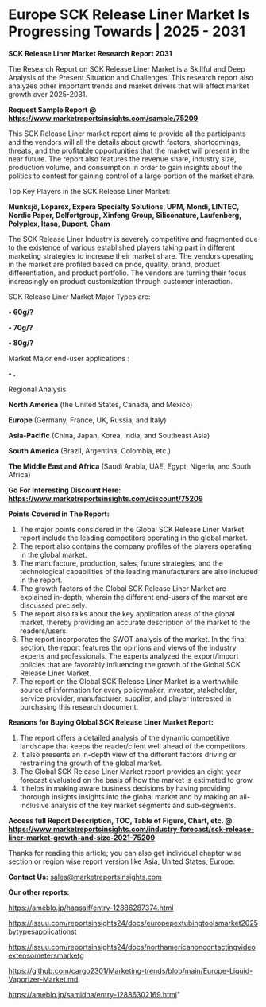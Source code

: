 # Europe SCK Release Liner Market Is Progressing Towards | 2025 - 2031

<strong>SCK Release Liner Market Research Report 2031</strong>

The Research Report on SCK Release Liner Market is a Skillful and Deep Analysis of the Present Situation and Challenges. This research report also analyzes other important trends and market drivers that will affect market growth over 2025-2031.

<strong>Request Sample Report @ <a href=https://www.marketreportsinsights.com/sample/75209>https://www.marketreportsinsights.com/sample/75209</a></strong>

This SCK Release Liner market report aims to provide all the participants and the vendors will all the details about growth factors, shortcomings, threats, and the profitable opportunities that the market will present in the near future. The report also features the revenue share, industry size, production volume, and consumption in order to gain insights about the politics to contest for gaining control of a large portion of the market share.

Top Key Players in the SCK Release Liner Market:

<strong>Munksjö, Loparex, Expera Specialty Solutions, UPM, Mondi, LINTEC, Nordic Paper, Delfortgroup, Xinfeng Group, Siliconature, Laufenberg, Polyplex, Itasa, Dupont, Cham</strong>

The SCK Release Liner Industry is severely competitive and fragmented due to the existence of various established players taking part in different marketing strategies to increase their market share. The vendors operating in the market are profiled based on price, quality, brand, product differentiation, and product portfolio. The vendors are turning their focus increasingly on product customization through customer interaction.

SCK Release Liner Market Major Types are:

<strong>• 60g/?

• 70g/?

• 80g/?</strong>

Market Major end-user applications :

<strong>• .</strong>

Regional Analysis

</u><strong><b>North America</b></strong> (the United States, Canada, and Mexico)

<strong><b>Europe </b></strong>(Germany, France, UK, Russia, and Italy)

<strong><b>Asia-Pacific</b></strong> (China, Japan, Korea, India, and Southeast Asia)

<strong><b>South America</b></strong> (Brazil, Argentina, Colombia, etc.)

<strong><b>The Middle East and Africa</b></strong> (Saudi Arabia, UAE, Egypt, Nigeria, and South Africa)

<strong>Go For Interesting Discount Here: <a href=https://www.marketreportsinsights.com/discount/75209>https://www.marketreportsinsights.com/discount/75209</a></strong>

<strong>Points Covered in The Report:</strong>
<ol>
  <li>The major points considered in the Global SCK Release Liner Market report include the leading competitors operating in the global market.</li>
  <li>The report also contains the company profiles of the players operating in the global market.</li>
  <li>The manufacture, production, sales, future strategies, and the technological capabilities of the leading manufacturers are also included in the report.</li>
  <li>The growth factors of the Global SCK Release Liner Market are explained in-depth, wherein the different end-users of the market are discussed precisely.</li>
  <li>The report also talks about the key application areas of the global market, thereby providing an accurate description of the market to the readers/users.</li>
  <li>The report incorporates the SWOT analysis of the market. In the final section, the report features the opinions and views of the industry experts and professionals. The experts analyzed the export/import policies that are favorably influencing the growth of the Global SCK Release Liner Market.</li>
  <li>The report on the Global SCK Release Liner Market is a worthwhile source of information for every policymaker, investor, stakeholder, service provider, manufacturer, supplier, and player interested in purchasing this research document.</li>
</ol>
<strong>Reasons for Buying Global SCK Release Liner Market Report:</strong>

<ol>
  <li>The report offers a detailed analysis of the dynamic competitive landscape that keeps the reader/client well ahead of the competitors.</li>
  <li>It also presents an in-depth view of the different factors driving or restraining the growth of the global market.</li>
  <li>The Global SCK Release Liner Market report provides an eight-year forecast evaluated on the basis of how the market is estimated to grow.</li>
  <li>It helps in making aware business decisions by having providing thorough insights insights into the global market and by making an all-inclusive analysis of the key market segments and sub-segments.</li>
</ol>
<strong>Access full Report Description, TOC, Table of Figure, Chart, etc. @ <a href=https://www.marketreportsinsights.com/industry-forecast/sck-release-liner-market-growth-and-size-2021-75209>https://www.marketreportsinsights.com/industry-forecast/sck-release-liner-market-growth-and-size-2021-75209</a></strong>


Thanks for reading this article; you can also get individual chapter wise section or region wise report version like Asia, United States, Europe.

<strong>Contact Us:</strong>
sales@marketreportsinsights.com

<strong>Our other reports:</strong>

<a href=https://ameblo.jp/haqsaif/entry-12886287374.html>https://ameblo.jp/haqsaif/entry-12886287374.html</a>

<a href=https://issuu.com/reportsinsights24/docs/europepextubingtoolsmarket2025bytypesapplicationst>https://issuu.com/reportsinsights24/docs/europepextubingtoolsmarket2025bytypesapplicationst</a>

<a href=https://issuu.com/reportsinsights24/docs/northamericanoncontactingvideoextensometersmarketg>https://issuu.com/reportsinsights24/docs/northamericanoncontactingvideoextensometersmarketg</a>

<a href=https://github.com/cargo2301/Marketing-trends/blob/main/Europe-Liquid-Vaporizer-Market.md>https://github.com/cargo2301/Marketing-trends/blob/main/Europe-Liquid-Vaporizer-Market.md</a>

<a href=https://ameblo.jp/samidha/entry-12886302169.html>https://ameblo.jp/samidha/entry-12886302169.html</a>"
